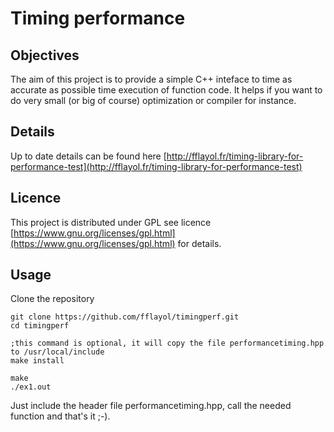 # Timing performance
## Objectives ##
The aim of this project is to provide a simple C++ inteface to time as accurate as possible time execution of function code. It helps if you want to do very small (or big of course) optimization or compiler for instance.
## Details ##
Up to date details can be found here [http://fflayol.fr/timing-library-for-performance-test](http://fflayol.fr/timing-library-for-performance-test)
## Licence ##
This project is distributed under GPL see licence [https://www.gnu.org/licenses/gpl.html](https://www.gnu.org/licenses/gpl.html) for details.
## Usage ##
Clone the repository
```
git clone https://github.com/fflayol/timingperf.git
cd timingperf

;this command is optional, it will copy the file performancetiming.hpp to /usr/local/include
make install 

make
./ex1.out
```
Just include the header file performancetiming.hpp, call the needed function and that's it ;-).
